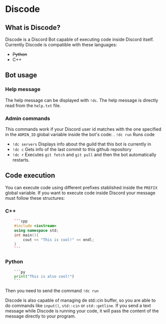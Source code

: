 # Discode
## What is Discode?
Discode is a Discord Bot capable of executing code inside Discord itself.
Currently Discode is compatible with these languages:
- ~~Python~~
- C++
## Bot usage
### Help message
The help message can be displayed with `!dc`. The help
message is directly read from the `help.txt` file.
### Admin commands
This commands work if your Discord user id matches with the one specified in the `ADMIN_ID` global variable inside the bot's code:
. `!dc run` Runs code

- `!dc servers` Displays info about the guild that this bot is currently in
- `!dc c` Gets info of the last commit to this github repository
- `!dc r` Executes `git fetch` and `git pull` and then the bot automatically restarts.
## Code execution
You can execute code using different prefixes stablished inside the `PREFIX` global variable. If you want to execute code inside Discord your message must follow these structures:
### C++
```cpp
    ```cpp
    #include <iostream>
    using namespace std;
    int main(){
        cout << "This is cool!" << endl;
    }
    ```
```
### Python
```py
    ```py
    print("This is also cool!")
    ```
```
Then you need to send the command `!dc run`

Discode is also capable of managing de std::cin buffer, so you are able to do commands like `input()`, `std::cin` or `std::getline`. If you send a text message while Discode is running your code, it will pass the content of the message directly to your program.

